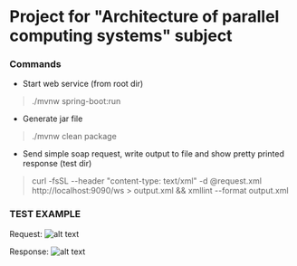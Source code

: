# Project for "Architecture of parallel computing systems" subject

### Commands ###
* Start web service (from root dir)
>  ./mvnw spring-boot:run
* Generate jar file 
> ./mvnw clean package
* Send simple soap request, write output to file and show pretty printed response (test dir)
> curl -fsSL --header "content-type: text/xml" -d @request.xml http://localhost:9090/ws > output.xml && xmllint --format output.xml


### TEST EXAMPLE ###
Request:
![alt text](https://i.ibb.co/D45ZNcR/SOAP-Request.png)

Response:
![alt text](https://i.ibb.co/0VhswJj/SOAP-Response.png)